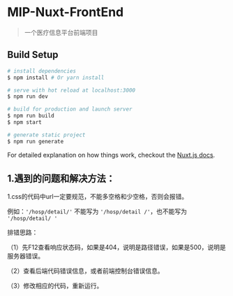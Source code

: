 # MIP-Nuxt-FrontEnd

> 一个医疗信息平台前端项目

## Build Setup

``` bash
# install dependencies
$ npm install # Or yarn install

# serve with hot reload at localhost:3000
$ npm run dev

# build for production and launch server
$ npm run build
$ npm start

# generate static project
$ npm run generate
```

For detailed explanation on how things work, checkout the [Nuxt.js docs](https://github.com/nuxt/nuxt.js).

## 1.遇到的问题和解决方法：
1.css的代码中url一定要规范，不能多空格和少空格，否则会报错。

例如：```'/hosp/detail/'``` 不能写为 ```'/hosp/detail /'```，也不能写为 ```'/hosp/detail/ '```

排错思路：

（1）先F12查看响应状态码，如果是404，说明是路径错误，如果是500，说明是服务器错误。

（2）查看后端代码错误信息，或者前端控制台错误信息。

（3）修改相应的代码，重新运行。





